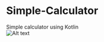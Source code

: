 # Simple-Calculator
Simple calculator using Kotlin
</br>
<img
  src="quytttb/Simple-Calculator/app/src/main/assets/Screenshot_20221027-110940_Simple_Calculator.png"
  alt="Alt text"
  title="Optional title"
  style="display: inline-block; margin: 0 auto; max-width: 300px">
